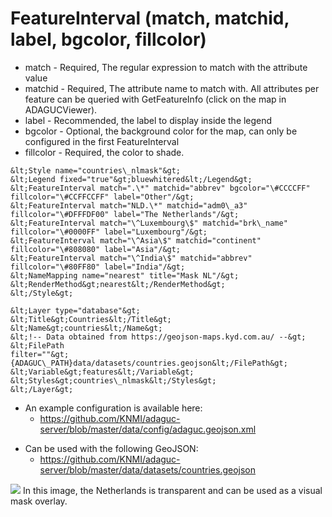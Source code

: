 FeatureInterval (match, matchid, label, bgcolor, fillcolor)
===========================================================

-   match - Required, The regular expression to match with the attribute
    value
-   matchid - Required, The attribute name to match with. All attributes
    per feature can be queried with GetFeatureInfo (click on the map in
    ADAGUCViewer).
-   label - Recommended, the label to display inside the legend
-   bgcolor - Optional, the background color for the map, can only be
    configured in the first FeatureInterval
-   fillcolor - Required, the color to shade.

```
&lt;Style name="countries\_nlmask"&gt;
&lt;Legend fixed="true"&gt;bluewhitered&lt;/Legend&gt;
&lt;FeatureInterval match=".\*" matchid="abbrev" bgcolor="\#CCCCFF"
fillcolor="\#CCFFCCFF" label="Other"/&gt;
&lt;FeatureInterval match="NLD.\*" matchid="adm0\_a3"
fillcolor="\#DFFFDF00" label="The Netherlands"/&gt;
&lt;FeatureInterval match="\^Luxembourg\$" matchid="brk\_name"
fillcolor="\#0000FF" label="Luxembourg"/&gt;
&lt;FeatureInterval match="\^Asia\$" matchid="continent"
fillcolor="\#808080" label="Asia"/&gt;
&lt;FeatureInterval match="\^India\$" matchid="abbrev"
fillcolor="\#80FF80" label="India"/&gt;
&lt;NameMapping name="nearest" title="Mask NL"/&gt;
&lt;RenderMethod&gt;nearest&lt;/RenderMethod&gt;
&lt;/Style&gt;

&lt;Layer type="database"&gt;
&lt;Title&gt;Countries&lt;/Title&gt;
&lt;Name&gt;countries&lt;/Name&gt;
&lt;!-- Data obtained from https://geojson-maps.kyd.com.au/ --&gt;
&lt;FilePath
filter=""&gt;{ADAGUC\_PATH}data/datasets/countries.geojson&lt;/FilePath&gt;
&lt;Variable&gt;features&lt;/Variable&gt;
&lt;Styles&gt;countries\_nlmask&lt;/Styles&gt;
&lt;/Layer&gt;
```

-   An example configuration is available here:
    -   https://github.com/KNMI/adaguc-server/blob/master/data/config/adaguc.geojson.xml

<!-- -->

-   Can be used with the following GeoJSON:
    -   https://github.com/KNMI/adaguc-server/blob/master/data/datasets/countries.geojson

![](ADAGUC_GeoJSON_MASKED.png)
In this image, the Netherlands is transparent and can be used as a
visual mask overlay.
